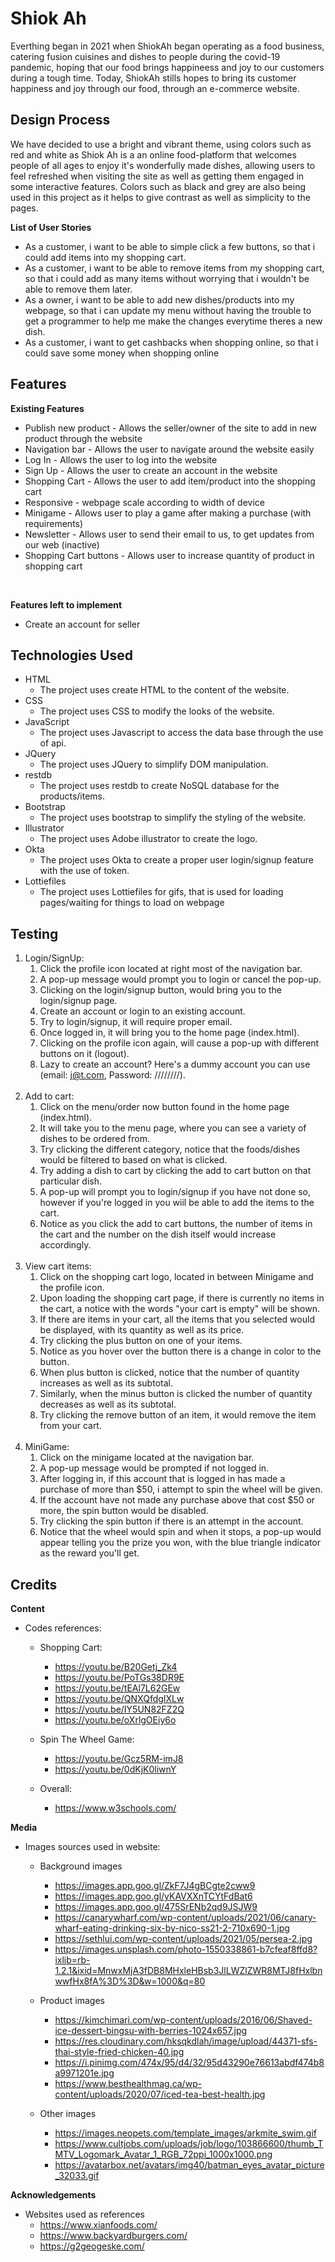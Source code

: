 # Shiok Ah
Everthing began in 2021 when ShiokAh began operating as a food business, catering fusion cuisines and dishes to people during the covid-19 pandemic, hoping that our food brings happineess and joy to our customers during a tough time. Today, ShiokAh stills hopes to bring its customer happiness and joy through our food, through an e-commerce website.
## Design Process
We have decided to use a bright and vibrant theme, using colors such as red and white as Shiok Ah is a an online food-platform that welcomes people of all ages to enjoy it's wonderfully made dishes, allowing users to feel refreshed when visiting the site as well as getting them engaged in some interactive features. Colors such as black and grey are also being used in this project as it helps to give contrast as well as simplicity to the pages.

**List of User Stories** <br>
- As a customer, i want to be able to simple click a few buttons, so that i could add items into my shopping cart.
- As a customer, i want to be able to remove items from my shopping cart, so that i could add as many items without worrying that i wouldn't be able to remove them later.
- As a owner, i want to be able to add new dishes/products into my webpage, so that i can update my menu without having the trouble to get a programmer to help me make the changes everytime theres a new dish.
- As a customer, i want to get cashbacks when shopping online, so that i could save some money when shopping online




## Features
**Existing Features** <br>
- Publish new product - Allows the seller/owner of the site to add in new product through the website
- Navigation bar - Allows the user to navigate around the website easily
- Log In - Allows the user to log into the website
- Sign Up - Allows the user to create an account in the website
- Shopping Cart - Allows the user to add item/product into the shopping cart
- Responsive - webpage scale according to width of device
- Minigame - Allows user to play a game after making a purchase (with requirements)
- Newsletter - Allows user to send their email to us, to get updates from our web (inactive)
- Shopping Cart buttons - Allows user to increase quantity of product in shopping cart

<br>

**Features left to implement** <br>
- Create an account for seller

## Technologies Used
* HTML
    * The project uses create HTML to the content of the website.
* CSS
    * The project uses CSS to modify the looks of the website.
* JavaScript
    * The project uses Javascript to access the data base through the use of api.
* JQuery
    * The project uses JQuery to simplify DOM manipulation.
* restdb
    * The project uses restdb to create NoSQL database for the products/items.
* Bootstrap
    * The project uses bootstrap to simplify the styling of the website.
* Illustrator
    * The project uses Adobe illustrator to create the logo.
* Okta
    * The project uses Okta to create a proper user login/signup feature with the use of token.
* Lottiefiles
    * The project uses Lottiefiles for gifs, that is used for loading pages/waiting for things to load on webpage

## Testing
1. Login/SignUp:
    1. Click the profile icon located at right most of the navigation bar.
    2. A pop-up message would prompt you to login or cancel the pop-up.
    3. Clicking on the login/signup button, would bring you to the login/signup page.
    4. Create an account or login to an existing account.
    5. Try to login/signup, it will require proper email.
    6. Once logged in, it will bring you to the home page (index.html).
    7. Clicking on the profile icon again, will cause a pop-up with different buttons on it (logout).
    8. Lazy to create an account? Here's a dummy account you can use (email: j@t.com, Password: ////////).
    <br>
2. Add to cart:
    1. Click on the menu/order now button found in the home page (index.html).
    2. It will take you to the menu page, where you can see a variety of dishes to be ordered from.
    3. Try clicking the different category, notice that the foods/dishes would be filtered to based on what is clicked.
    4. Try adding a dish to cart by clicking the add to cart button on that particular dish.
    5. A pop-up will prompt you to login/signup if you have not done so, however if you're logged in you wiil be able to add the items to the cart.
    6. Notice as you click the add to cart buttons, the number of items in the cart and the number on the dish itself would increase accordingly.
    <br>
3. View cart items:
    1. Click on the shopping cart logo, located in between Minigame and the profile icon.
    2. Upon loading the shopping cart page, if there is currently no items in the cart, a notice with the words "your cart is empty" will be shown.
    3. If there are items in your cart, all the items that you selected would be displayed, with its quantity as well as its price.
    4. Try clicking the plus button on one of your items.
    5. Notice as you hover over the button there is a change in color to the button.
    6. When plus button is clicked, notice that the number of quantity increases as well as its subtotal.
    7. Similarly, when the minus button is clicked the number of quantity decreases as well as its subtotal.
    8. Try clicking the remove button of an item, it would remove the item from your cart.
    <br>
4. MiniGame:
    1. Click on the minigame located at the navigation bar.
    2. A pop-up message would be prompted if not logged in.
    3. After logging in, if this account that is logged in has made a purchase of more than $50, i attempt to spin the wheel will be given.
    4. If the account have not made any purchase above that cost $50 or more, the spin button would be disabled.
    5. Try clicking the spin button if there is an attempt in the account.
    6. Notice that the wheel would spin and when it stops, a pop-up would appear telling you the prize you won, with the blue triangle indicator as the reward you'll get.

## Credits
**Content**
* Codes references:
    * Shopping Cart:
        - https://youtu.be/B20Getj_Zk4
        - https://youtu.be/PoTGs38DR9E
        - https://youtu.be/tEAl7L62GEw
        - https://youtu.be/QNXQfdgIXLw
        - https://youtu.be/IY5UN82FZ2Q
        - https://youtu.be/oXrlgOEiy6o
    
    * Spin The Wheel Game:
        - https://youtu.be/Gcz5RM-imJ8
        - https://youtu.be/0dKjK0liwnY

    * Overall:
        - https://www.w3schools.com/


**Media**
* Images sources used in website:
    * Background images
        - https://images.app.goo.gl/ZkF7J4gBCgte2cww9
        - https://images.app.goo.gl/yKAVXXnTCYtFdBat6
        - https://images.app.goo.gl/475SrENb2qd9JSJW9
        - https://canarywharf.com/wp-content/uploads/2021/06/canary-wharf-eating-drinking-six-by-nico-ss21-2-710x690-1.jpg
        - https://sethlui.com/wp-content/uploads/2021/05/persea-2.jpg
        - https://images.unsplash.com/photo-1550338861-b7cfeaf8ffd8?ixlib=rb-1.2.1&ixid=MnwxMjA3fDB8MHxleHBsb3JlLWZlZWR8MTJ8fHxlbnwwfHx8fA%3D%3D&w=1000&q=80


    * Product images
        - https://kimchimari.com/wp-content/uploads/2016/06/Shaved-ice-dessert-bingsu-with-berries-1024x657.jpg
        - https://res.cloudinary.com/hksqkdlah/image/upload/44371-sfs-thai-style-fried-chicken-40.jpg
        - https://i.pinimg.com/474x/95/d4/32/95d43290e76613abdf474b8a9971201e.jpg
        - https://www.besthealthmag.ca/wp-content/uploads/2020/07/iced-tea-best-health.jpg


    * Other images
        - https://images.neopets.com/template_images/arkmite_swim.gif
        - https://www.cultjobs.com/uploads/job/logo/103866600/thumb_TMTV_Logomark_Avatar_1_RGB_72ppi_1000x1000.png
        - https://avatarbox.net/avatars/img40/batman_eyes_avatar_picture_32033.gif
        



**Acknowledgements**
* Websites used as references
    * https://www.xianfoods.com/
    * https://www.backyardburgers.com/
    * https://g2geogeske.com/



